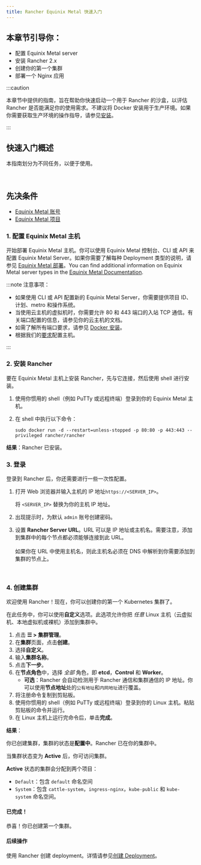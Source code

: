 ```yaml
---
title: Rancher Equinix Metal 快速入门
---
```


<head>
  <link rel="canonical" href="https://ranchermanager.docs.rancher.com/zh/getting-started/quick-start-guides/deploy-rancher-manager/equinix-metal"/>
</head>

## 本章节引导你：

- 配置 Equinix Metal server
- 安装 Rancher 2.x
- 创建你的第一个集群
- 部署一个 Nginx 应用

:::caution

本章节中提供的指南，旨在帮助你快速启动一个用于 Rancher 的沙盒，以评估 Rancher 是否能满足你的使用需求。不建议将 Docker 安装用于生产环境。如果你需要获取生产环境的操作指导，请参见[安装](../../installation-and-upgrade/installation-and-upgrade.md)。

:::

## 快速入门概述

本指南划分为不同任务，以便于使用。

<br/>

## 先决条件

- [Equinix Metal 账号](https://deploy.equinix.com/developers/docs/metal/identity-access-management/users/)
- [Equinix Metal 项目](https://deploy.equinix.com/developers/docs/metal/projects/creating-a-project/)


### 1. 配置 Equinix Metal 主机

开始部署 Equinix Metal 主机。你可以使用 Equinix Metal 控制台、CLI 或 API 来配置 Equinix Metal Server。如果你需要了解每种 Deployment 类型的说明，请参见 [Equinix Metal 部署](https://metal.equinix.com/developers/docs/deploy/on-demand/)。You can find additional information on Equinix Metal server types in the [Equinix Metal Documentation](https://deploy.equinix.com/developers/docs/metal/hardware/standard-servers/).

:::note 注意事项：

- 如果使用 CLI 或 API 配置新的 Equinix Metal Server，你需要提供项目 ID、计划、metro 和操作系统。
- 当使用云主机的虚拟机时，你需要允许 80 和 443 端口的入站 TCP 通信。有关端口配置的信息，请参见你的云主机的文档。
- 如需了解所有端口要求，请参见 [Docker 安装](../../../how-to-guides/new-user-guides/kubernetes-clusters-in-rancher-setup/node-requirements-for-rancher-managed-clusters.md)。
- 根据我们的[要求](../../installation-and-upgrade/installation-requirements/installation-requirements.md)配置主机。

:::
### 2. 安装 Rancher

要在 Equinix Metal 主机上安装 Rancher，先与它连接，然后使用 shell 进行安装。

1. 使用你惯用的 shell（例如 PuTTy 或远程终端）登录到你的 Equinix Metal 主机。

2. 在 shell 中执行以下命令：

   ```
   sudo docker run -d --restart=unless-stopped -p 80:80 -p 443:443 --privileged rancher/rancher
   ```

**结果**：Rancher 已安装。

### 3. 登录

登录到 Rancher 后，你还需要进行一些一次性配置。

1. 打开 Web 浏览器并输入主机的 IP 地址`https://<SERVER_IP>`。

   将 `<SERVER_IP>` 替换为你的主机 IP 地址。

2. 出现提示时，为默认 `admin` 账号创建密码。

3. 设置 **Rancher Server URL**。URL 可以是 IP 地址或主机名。需要注意，添加到集群中的每个节点都必须能够连接到此 URL。<br/><br/>如果你在 URL 中使用主机名，则此主机名必须在 DNS 中解析到你需要添加到集群的节点上。

<br/>

### 4. 创建集群

欢迎使用 Rancher！现在，你可以创建你的第一个 Kubernetes 集群了。

在此任务中，你可以使用**自定义**选项。此选项允许你把 _任意_ Linux 主机（云虚拟机、本地虚拟机或裸机）添加到集群中。

1. 点击 **☰ > 集群管理**。
1. 在**集群**页面，点击**创建**。
1. 选择**自定义**。
1. 输入**集群名称**。
1. 点击**下一步**。
1. 在**节点角色**中，选择 _全部_ 角色，即 **etcd**，**Control** 和 **Worker**。
   - **可选**：Rancher 会自动检测用于 Rancher 通信和集群通信的 IP 地址。你可以使用**节点地址**处的`公有地址`和`内网地址`进行覆盖。
1. 将注册命令复制到剪贴板。
1. 使用你惯用的 shell（例如 PuTTy 或远程终端）登录到你的 Linux 主机。粘贴剪贴板的命令并运行。
1. 在 Linux 主机上运行完命令后，单击**完成**。

**结果**：

你已创建集群，集群的状态是**配置中**。Rancher 已在你的集群中。

当集群状态变为 **Active** 后，你可访问集群。

**Active** 状态的集群会分配到两个项目：

- `Default`：包含 `default` 命名空间
- `System`：包含 `cattle-system`，`ingress-nginx`，`kube-public` 和 `kube-system` 命名空间。

#### 已完成！

恭喜！你已创建第一个集群。

#### 后续操作

使用 Rancher 创建 deployment。详情请参见[创建 Deployment](../deploy-workloads/deploy-workloads.md)。
